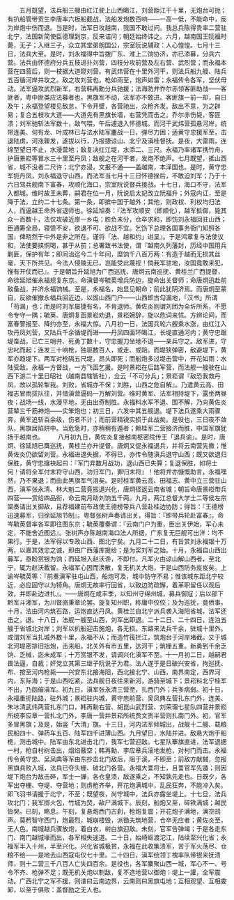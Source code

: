 <!-- { "loadSidebar": true } -->
　　五月既望，法兵船三艘由红江驶上山西暍江，刘营距江干十里，无炮台可扼；有扒船管带贡生李唐率六板船截战，法船发炮数百响——一高一低，不能命中，反为岸炮中伤而退。当是时，法军日攻越南，我国不敢过问。我总兵陈得贵率二营驻北宁，法国新简使臣德理到京，反来诘问；朝廷始终讳之。六月，越南国王阮福时薨，无子；入继三子，众立其堂弟朗国公，宗室阮说辅政：人心惶惶。七月十三日，法兵大至。是时，刘永福得中旨拨广东、淮上二饷协济，亦已添募，分兵六营。法兵由怀德府分兵五枝进扑刘营，四枝分攻前营及左右营、武烈营；而永福本营在四营后，则一枝据大道窥刘营。有武炜营在十里外河干，则法兵船九艘、陆兵五百循河岸并攻之。敌之攻刘营也，枪如雨至，炮声如雷；永福传令各军，坚伏毋动。法军逼攻武烈新军，右营韩再勳分兵驰援；法海防弁乔尔赤领客匪助战——客匪者，粤中匪类应法募者也，黑旗军不动，法军亦不敢进。客匪旗一前一却，自日及午；永福登望楼见敌怠，下令开壁，各营驰出，众枪齐发。敌出不意，为之辟易；复合五枝攻大道——大道先有黑旗长墙，右营凭而击之。乔尔赤伤毙，客匪溃；刘军驰斩法军数十，敌气喂，午后遽退入怀德城。而河干武炜营孤悬河岸，统带连美、何有龙、叶成林已与法水陆军鏖战一日，弹尽力困；适黄守忠援军至，击退陆虏，河涨骤发，遂拔以行，乃报捷谅山、北宁及滇桂督抚。是夜，大雷雨，连绵至望日不止，水漫营地；敌复决红江堤，水添二、三尺。永福乃率诸军携竹舟，护唐景崧等冒水三十里至丹凤；敌舰之在河干者，发炮不绝声。七月既望，抵山西省，城不没者二尺许；北宁亦浸，文报不通——盖越南，本泽国也。是时，黄守忠军扼丹凤，刘永福退守山西。而法军当七月十三日怀德挫后，不敢迫刘军；乃于十六日驾兵舰南下富春，攻顺化海口，宗室阮说督兵接战。十七日，海口不守，法军入都城。维时故王未葬，嗣君在位一月，阮说启太妃改立阮福升；外寇内讧，至是降于法，立约二十七条。第一条，即摈中国于越外；其他，则政权、利权均归法人，而逼越王命外省退师也。徐延旭奏：『法军攻顺安（即顺化），越军抵御，毙其众一百数十，法仅攻破近岸一乡屯；胜负未分，仓卒求和，即饬刘永福回驻山西；臣通筹全局，寝馈不安，欲退不可、欲战不宜。乞饬下总理各国事务衙门知照各国，俾晓然于中外是非之所在。谨将「法、越和约」进呈』。于是鸿章复与法使议和，法使要挟恫喝，甚于从前；总署致书法使，谓『越南久列藩封，历经中国用兵剿匪，保护有年；即同治迄今二十年间，糜饷千八百万两：有造于越而无损其丝毫，天下所共见。今法人侵陵无已，岂能受此蔑视！倘我军驻地，汝国竟敢来犯，惟有开仗而已』。于是朝旨升延旭为广西巡抚、唐炯云南巡抚、黄桂兰广西提督，命徐延旭催永福规复东京。命滇督岑毓英增兵防边，旋命出关督师；命唐炯迅赴前敌备战，并济永福饷械。至是，永福名，始显见朝命；前此犹阴济焉。而唐炯至蒙自，反欲催撤永福兵回近边，以固山西门户——山西即古勾漏地，「汉书」所谓「苟漏」也；而是时刘军屡捷有名，不肯退师。黄佐炎则谓刘团为全圻所系，不愿令专守一隅；毓英、唐炯复函景崧劝退，景崧婉辞，旋以危词来怵。方辨论间，而富春警报至、降约亦至，永福大惊。八月初一日，法国兵轮六艘乘水涨，由红江入攻丹凤刘营，又陆兵千余循堤而进——丹凤四面环暍江，长堤直通河内；黄守忠踞堤奋战，已亡三哨弁、死勇丁数十，守忠握刀坐地不退——亲兵守之。敌军进，守忠叱而起；连发三十响枪，独驱数百人，或走、或踣。而堤狭弹密，敌避堤下，黄军亦趋堤下。两军对枪隔五尺堤，昂头即死；而船炮多过堤击营中，开花如雨：水陆受敌。永福一方督战，一方飞函乞援。是时景崧在后路军营，而法舰一艘驶在山西下游二十里日昭社（越南县辖皆社），佥云「不可分兵」；景崧谓『敌恐我救丹凤，故以孤轮掣我。刘败，省城亦不保；刘胜，山西之危自解』。乃遣黄云高、田福志冒雨拔队往，并借滇营逼码一万解刘营。维时黄军、法军相持堤下，露坐两昼夜；战场一线，水漫平地，无由出奇制胜。永福料水军不退、围不解，乃向黄佐炎营辇三千筋神炮——实笨炮也；初三日，六发中其五舰退。堤下法兵遂乘大雨骤奔，黄军追斩百余级，伤者不计；而前营精锐实损于此战矣。是役也，三日夜不敛队，黑旗居陷阱中。当危急时，亦稍稍有遁者；赖桂军二营接济而胜，中国军旗犹扬于越南也。
　　八月初九日，黄佐炎复接越南枢密院传王「退兵谕」。是时，唐炯、徐延旭已膺巡抚，黄桂兰亦升提督。唐炯又促永福退兵，并将云南营先撤；惟黄佐炎仍欲留刘营。永福进退失据，不得已，亦传令随滇兵退守山西；既又欲退归保胜，黄守忠攘袂起曰：『军门弃数月战功，退山西已失算；复退保胜，如将士何！请将全军付末将守山西，功归军门，罪归末将』！他将弁亦慷慨助言，永福嘿然，乃不果退；而由此黑旗军气沮矣。是时桂军黄云高、田福志、黄中立三营驻山西，滇军张永清、林大魁二营竟拔退兴化，唐炯径返云南省城；朝旨命唐景崧带兵四营——赏给四品衔，命云南月助刘饷五千两。九月，两江总督大学士二等侯左宗棠奏请出关御敌，且荐福建前布政使王德榜带兵八营赴桂边协防；得旨：『王德榜迅速募军，归徐延旭节制』。粤督张树声奏请出关，得旨：『即带兵轮赴富春』。命岑毓英督率各军即往图东京；毓英覆奏谓：『云南门户为重，臣出关伊始，军心未定，不能舍近图远』。张树声亦陈越南海口法人所据，广东复无巨舰可出洋：均不果行。于是，法军得以专政山西、图北宁矣。九月二十二日，有旨赏刘永福银十万两，以嘉其效忠之诚，即由广西藩库提给；是为奖刘军之始。十月，永福自山西出募军，亟盼赏银为饷；而延旭入赵沃谗，不即付。凡军火由谅山解山西者，至北宁，辄为赵沃截留。永福军心因而涣散，复无机关大炮，于是山西防务岌岌矣。上谕岑毓英等：『前奏滇军驻屯山西，船炮可及，城中防守不易；惟该城东距北宁较近，必应固守以为犄角。唐炯无故率行回省，以致边防疏懈，着革职留任以观后效，并即赴边进扎』。——唐炯在咸丰季，以知州守绵州城，募兵御寇；后以部下黔军斗湘军，为川督骆秉章论罢。旋复知州职，称庸中佼佼；及为巡抚，竟偾事。十月，法由河内筑石路，运炮直达丹凤。黄桂兰自北宁派兵袭入海阳省城，法军还击之，退。十八日，法舰一艘至山西，刘军出即退。二十二日、二十四日，连泊五艘于省城北对岸；刘军以扒船迎击施炮，各无损。东路来法兵千余，驻城十里外。或谓刘军当扎城外数十里，永福不从；而造竹筏拦江，筑炮台于河岸堵截。又于城北河堤密排旧拙炮，击来船。北关外有市五里，达河干；筑栅五重。新勇到千余乏饷、乏械，迄未成军；十万赏银不发，请调兴化滇军不至。十一月初二日，越嗣君畏法逼，自裁；奸党立其第三继子阮说子为君。法人遂于是日破兴安省，拘巡抚、布、按至河内枪毙——兴安东北接海阳，西北接北宁、山西，南界南定，西界河内，东际海；于是山西吃紧。法兵舰日夜往来新河，游骑至城下；景崧料北宁桂军不出，乃函催滇军。初九日，滇军张永清三营至，扎西门外；兵多病弱。初十日，永福重扼陆路，驻外城；景崧驻内城，黄守忠前营、吴凤典左营扎东门外，连美、朱冰清武纬两营扎东门口，韩再勳右营、胡崑山武烈营、刘荣瑂七星队四营并景崧所统李应章一营扎北门外，李唐一营并景崧所统贾文贵半营则扎南门外。初，官军多冒黑旗；及是，始竖「大清」旗。十三日，河内法军倾城出，战舰十二艘、载粮民船四十、弹药车五百、陆军四千进薄山西。九月望日，水陆并进。敌悬大炮于船桅，测击城中。陆军由东北进击北门，我军七营迎敌。七星队搴旗直进，法军退据一村，枪自村树击出，烟焰蔽空；韩再勳、李应章兵滚地发枪，对村门而击。永福传令黄守忠、吴凤典等军由东抄击北门敌后，阻于溪，不即至；前敌方献馘，忽报黑旗兵败入城，法兵已夺头栅、破北门各营。永福大詈将士，且詈官军先遁；则因堤下炮台为敌击碎，军士一譁，各仓皇溃，敌遂乘之，不知孰先走也。日既夕，各军出夺栅、夺堤、夺营地；则虏枪齐举，开花炮满城中，乱民狂奔，不能冲入矣。即飞羽书请援于北宁，不至；既望夜，尚守城中，法兵亦露坐堤上。十七旦，法兵攻北门；我军掷火包，竹城为焚，敌尸满城下。辰刻，船炮又至，碎铁满城；越民皆哭。已刻，略息。午刻，复悬炮西门古刹，枪炮复震；开花炮子满地，满空鸱声。莫矜智守西门，炮最烈，城崩楼毁，派锄夫筑地营，仓卒无应者；黄佐炎至，无人色。南城越兵骤放炮，着白衣，树白旗迎敌。未刻，官军告弹竭；于是各走东门、南门越城壕而出，各军相失迷道。二十日，始崎岖渡沱江，陆续至兴化省；永福军半入十州，半至兴化。兴化省城极贫，永福在此收集溃军，苦于军火荡尽、仓粮不给——是地去山西寇屯仅七十里。二十四日，滇军统领丁槐率队带银来抚溃师，则十二营三千八百人亡失四百余。是役也，各军麇聚山西一城，军心不一、号令不齐、枪弹不足；既无机关炮以制敌，复不造地营以御炮：堤上一讙，全军震动。广西北宁之军不援，则诿曰云南边界，云南则曰黑旗屯地；互相观望、互相委卸，以至于俱败：盖督励之无人也。
